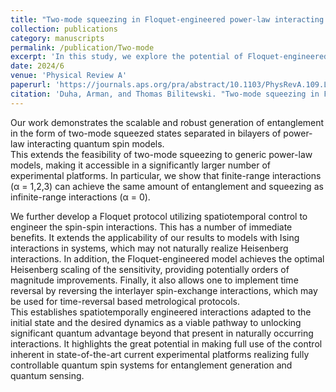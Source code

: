 ```yaml
---
title: "Two-mode squeezing in Floquet-engineered power-law interacting spin models"
collection: publications
category: manuscripts
permalink: /publication/Two-mode
excerpt: 'In this study, we explore the potential of Floquet-engineered power-law interacting spin-1/2 XXZ models for generating metrologically useful entanglement. By leveraging spatiotemporal control of interactions, we demonstrate Heisenberg-limited two-mode squeezing, surpassing traditional limits on sensitivity in quantum sensing. Using the discrete truncated Wigner approximation (dTWA) for numerical simulations, our results reveal universal scaling laws that unlock new possibilities for quantum platforms featuring power-law interactions.'
date: 2024/6
venue: 'Physical Review A'
paperurl: 'https://journals.aps.org/pra/abstract/10.1103/PhysRevA.109.L061304'
citation: 'Duha, Arman, and Thomas Bilitewski. "Two-mode squeezing in Floquet-engineered power-law interacting spin models." Physical Review A 109.6 (2024): L061304.'
---
```

Our work demonstrates the scalable and robust
generation of entanglement in the form of two-mode squeezed
states separated in bilayers of power-law interacting quantum
spin models.    
This extends the feasibility of two-mode squeezing to
generic power-law models, making it accessible in a significantly larger number of experimental platforms. In particular,
we show that finite-range interactions (α = 1,2,3) can
achieve the same amount of entanglement and squeezing as
infinite-range interactions (α = 0).<br>

We further develop a Floquet protocol utilizing spatiotemporal control to engineer the spin-spin interactions. This has
a number of immediate benefits. It extends the applicability
of our results to models with Ising interactions in systems,
which may not naturally realize Heisenberg interactions. In
addition, the Floquet-engineered model achieves the optimal
Heisenberg scaling of the sensitivity, providing potentially
orders of magnitude improvements. Finally, it also allows one
to implement time reversal by reversing the interlayer spin-exchange interactions, which may be used for time-reversal
based metrological protocols.    <br>
This establishes spatiotemporally engineered interactions
adapted to the initial state and the desired dynamics as a viable
pathway to unlocking significant quantum advantage beyond
that present in naturally occurring interactions. It highlights
the great potential in making full use of the control inherent in
state-of-the-art current experimental platforms realizing fully
controllable quantum spin systems for entanglement generation and quantum sensing.




